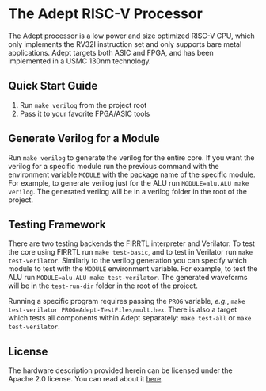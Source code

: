 # The Adept RISC-V Processor

The Adept processor is a low power and size optimized RISC-V CPU, which only
implements the RV32I instruction set and only supports bare metal applications.
Adept targets both ASIC and FPGA, and has been implemented in a USMC 130nm
technology.

## Quick Start Guide
1. Run `make verilog` from the project root
2. Pass it to your favorite FPGA/ASIC tools

## Generate Verilog for a Module
Run `make verilog` to generate the verilog for the entire core. If you want the
verilog for a specific module run the previous command with the environment
variable `MODULE` with the package name of the specific module. For example, to
generate verilog just for the ALU run `MODULE=alu.ALU make verilog`. The
generated verilog will be in a verilog folder in the root of the project.

## Testing Framework
There are two testing backends the FIRRTL interpreter and Verilator. To test the
core using FIRRTL run `make test-basic`, and to test in Verilator run `make
test-verilator`. Similarly to the verilog generation you can specify which
module to test with the `MODULE` environment variable. For example, to test the
ALU run `MODULE=alu.ALU make test-verilator`. The generated waveforms will be in
the `test-run-dir` folder in the root of the project.

Running a specific program requires passing the `PROG` variable, *e.g.*, `make
test-verilator PROG=Adept-TestFiles/mult.hex`. There is also a target which
tests all components within Adept separately: `make test-all` or `make
test-verilator`.

## License
The hardware description provided herein can be licensed under the Apache 2.0
license. You can read about it [here](LICENSE).
